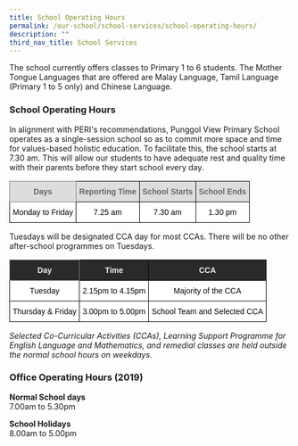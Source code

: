 ```yaml
---
title: School Operating Hours
permalink: /our-school/school-services/school-operating-hours/
description: ""
third_nav_title: School Services
---
```

The school currently offers classes to Primary 1 to 6 students. The Mother Tongue Languages that are offered are Malay Language, Tamil Language (Primary 1 to 5 only) and Chinese Language.  
  
  

### School Operating Hours

  
In alignment with PERI's recommendations, Punggol View Primary School operates as a single-session school so as to commit more space and time for values-based holistic education. To facilitate this, the school starts at 7.30 am. This will allow our students to have adequate rest and quality time with their parents before they start school every day.  
  
<style type="text/css">
.tg  {border-collapse:collapse;border-spacing:0;}
.tg td{border-color:black;border-style:solid;border-width:1px;font-family:Arial, sans-serif;font-size:14px;
  overflow:hidden;padding:10px 5px;word-break:normal;}
.tg th{border-color:black;border-style:solid;border-width:1px;font-family:Arial, sans-serif;font-size:14px;
  font-weight:normal;overflow:hidden;padding:10px 5px;word-break:normal;}
.tg .tg-a4yv{background-color:#DDD;color:#666;font-weight:bold;text-align:center;vertical-align:top}
.tg .tg-kpb2{background-color:#DDD;border-color:inherit;color:#666;font-weight:bold;text-align:center;vertical-align:top}
.tg .tg-v9jf{background-color:#FFF;color:#050505;text-align:center;vertical-align:top}
</style>
<table class="tg">
<thead>
  <tr>
    <th class="tg-kpb2">Days<br></th>
    <th class="tg-a4yv">Reporting Time<br></th>
    <th class="tg-a4yv">School Starts<br></th>
    <th class="tg-a4yv">School Ends<br></th>
  </tr>
</thead>
<tbody>
  <tr>
    <td class="tg-v9jf">Monday to Friday<br></td>
    <td class="tg-v9jf">7.25 am<br></td>
    <td class="tg-v9jf">7.30 am</td>
    <td class="tg-v9jf">1.30 pm</td>
  </tr>
</tbody>
</table>
  

Tuesdays will be designated CCA day for most CCAs. There will be no other after-school programmes on Tuesdays.

<style type="text/css">
.tg  {border-collapse:collapse;border-spacing:0;}
.tg td{border-color:black;border-style:solid;border-width:1px;font-family:Arial, sans-serif;font-size:14px;
  overflow:hidden;padding:10px 5px;word-break:normal;}
.tg th{border-color:black;border-style:solid;border-width:1px;font-family:Arial, sans-serif;font-size:14px;
  font-weight:normal;overflow:hidden;padding:10px 5px;word-break:normal;}
.tg .tg-fma3{background-color:#FFF;color:#050505;text-align:center;vertical-align:middle}
.tg .tg-2705{background-color:#2A2A2A;color:#EEE;font-weight:bold;text-align:center;vertical-align:middle}
.tg .tg-8zvm{background-color:#2A2A2A;border-color:inherit;color:#EEE;font-weight:bold;text-align:center;vertical-align:middle}
</style>
<table class="tg">
<thead>
  <tr>
    <th class="tg-8zvm"><span style="color:#EEE;background-color:#2A2A2A">Day</span></th>
    <th class="tg-2705"><span style="color:#EEE;background-color:#2A2A2A">Time</span></th>
    <th class="tg-2705"><span style="color:#EEE;background-color:#2A2A2A">CCA</span></th>
  </tr>
</thead>
<tbody>
  <tr>
    <td class="tg-fma3">Tuesday</td>
    <td class="tg-fma3">2.15pm to 4.15pm</td>
    <td class="tg-fma3">Majority of the CCA</td>
  </tr>
  <tr>
    <td class="tg-fma3">Thursday &amp; Friday</td>
    <td class="tg-fma3">3.00pm to 5.00pm</td>
    <td class="tg-fma3">School Team and Selected CCA</td>
  </tr>
</tbody>
</table>

_Selected Co-Curricular Activities (CCAs), Learning Support Programme for English Language and Mathematics, and remedial classes are held outside the normal school hours on weekdays._

### Office Operating Hours (2019)


**Normal School days** <br>
7.00am to 5.30pm  
  
**School Holidays** <br>
8.00am to 5.00pm